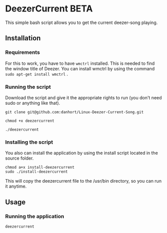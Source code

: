 # DeezerCurrent BETA
This simple bash script allows you to get the current deezer-song playing.

## Installation
### Requirements
For this to work, you have to have ```wmctrl``` installed. This is needed to find the window title of Deezer. 
You can install wmctrl by using the command ```sudo apt-get install wmctrl``` .

### Running the script
Download the script and give it the appropriate rights to run (you don't need sudo or anything like that).

```
git clone git@github.com:danhort/Linux-Deezer-Current-Song.git

chmod +x deezercurrent

./deezercurrent
```

### Installing the script
You also can install the application by using the install script located in the source folder.
```
chmod a+x install-deezercurrent
sudo ./install-deezercurrent
```
This will copy the deezercurrent file to the /usr/bin directory, so you can run it anytime.

## Usage
### Running the application
```deezercurrent```
